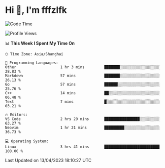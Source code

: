 # Hi 👋, I'm fffzlfk

<!--START_SECTION:waka-->
![Code Time](http://img.shields.io/badge/Code%20Time-146%20hrs%2045%20mins-blue)

![Profile Views](http://img.shields.io/badge/Profile%20Views-0-blue)

📊 **This Week I Spent My Time On** 

```text
🕑︎ Time Zone: Asia/Shanghai

💬 Programming Languages: 
Other                    1 hr 3 mins         ███████░░░░░░░░░░░░░░░░░░   28.83 % 
Markdown                 57 mins             ███████░░░░░░░░░░░░░░░░░░   26.13 % 
Go                       57 mins             ██████░░░░░░░░░░░░░░░░░░░   25.76 % 
C++                      14 mins             ██░░░░░░░░░░░░░░░░░░░░░░░   06.48 % 
Text                     7 mins              █░░░░░░░░░░░░░░░░░░░░░░░░   03.21 % 

🔥 Editors: 
VS Code                  2 hrs 20 mins       ████████████████░░░░░░░░░   63.27 % 
Neovim                   1 hr 21 mins        █████████░░░░░░░░░░░░░░░░   36.73 % 

💻 Operating System: 
Linux                    3 hrs 41 mins       █████████████████████████   100.00 % 
```


 Last Updated on 13/04/2023 18:10:27 UTC
<!--END_SECTION:waka-->
